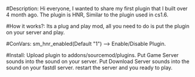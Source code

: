 #Description:
Hi everyone, I wanted to share my first plugin that I built over 4 month ago.
The plugin is HNR, Similar to the plugin used in cs1.6.

#How it works?:
Its a plug and play mod, all you need to do is put the plugin on your server and play.

#ConVars:
sm_hnr_enabled(Default "1") --> Enable/Disable Plugin.

#Install:
Upload plugin to addons/sourcemod/plugins.
Put Game Server sounds into the sound on your server.
Put Download Server sounds into the sound on your fastdl server.
restart the server and you ready to play.
